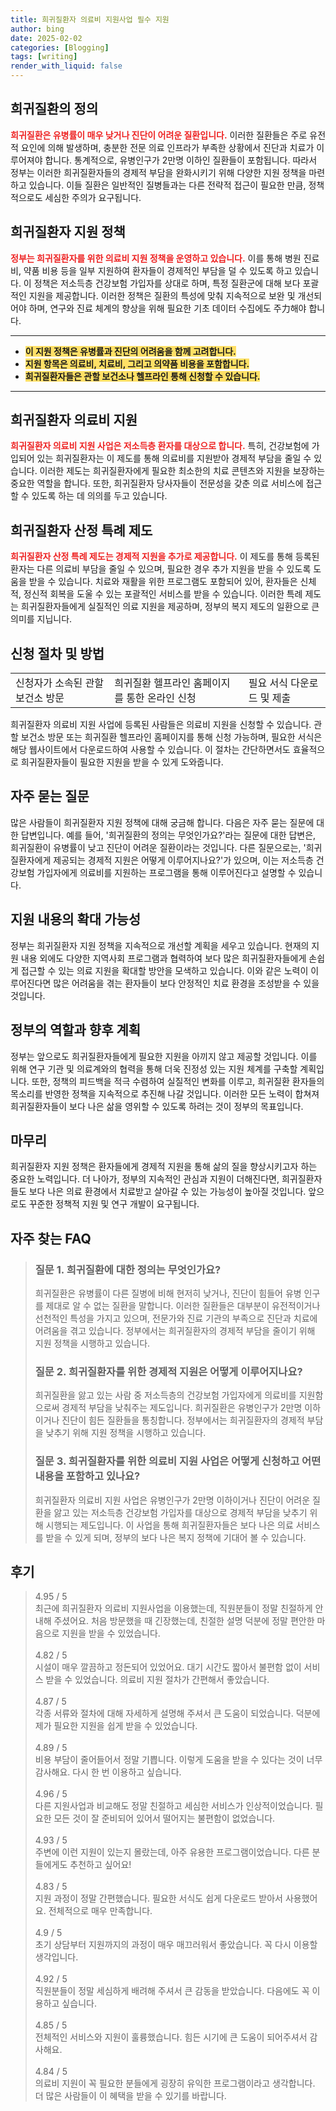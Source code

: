 ```yaml
---
title: 희귀질환자 의료비 지원사업 필수 지원
author: bing
date: 2025-02-02
categories: [Blogging]
tags: [writing]
render_with_liquid: false
---
```



<h2 id='희귀질환 정의'>희귀질환의 정의</h2>

<p><b><span style="color: #ee2323;">희귀질환은 유병률이 매우 낮거나 진단이 어려운 질환입니다.</span></b> 이러한 질환들은 주로 유전적 요인에 의해 발생하며, 충분한 전문 의료 인프라가 부족한 상황에서 진단과 치료가 이루어져야 합니다. 통계적으로, 유병인구가 2만명 이하인 질환들이 포함됩니다. 따라서 정부는 이러한 희귀질환자들의 경제적 부담을 완화시키기 위해 다양한 지원 정책을 마련하고 있습니다. 이들 질환은 일반적인 질병들과는 다른 전략적 접근이 필요한 만큼, 정책적으로도 세심한 주의가 요구됩니다.</p>

<h2 id='희귀질환 지원 정책'>희귀질환자 지원 정책</h2>

<p><b><span style="color: #ee2323;">정부는 희귀질환자를 위한 의료비 지원 정책을 운영하고 있습니다.</span></b> 이를 통해 병원 진료비, 약품 비용 등을 일부 지원하여 환자들이 경제적인 부담을 덜 수 있도록 하고 있습니다. 이 정책은 저소득층 건강보험 가입자를 상대로 하며, 특정 질환군에 대해 보다 포괄적인 지원을 제공합니다. 이러한 정책은 질환의 특성에 맞춰 지속적으로 보완 및 개선되어야 하며, 연구와 진료 체계의 향상을 위해 필요한 기초 데이터 수집에도 주力해야 합니다.</p>

<hr />

<ul>
    <li><b><span style="background-color: #ffe066;">이 지원 정책은 유병률과 진단의 어려움을 함께 고려합니다.</span></b></li>
    <li><b><span style="background-color: #ffe066;">지원 항목은 의료비, 치료비, 그리고 의약품 비용을 포함합니다.</span></b></li>
    <li><b><span style="background-color: #ffe066;">희귀질환자들은 관할 보건소나 헬프라인 통해 신청할 수 있습니다.</span></b></li>
</ul>

<hr />

<h2 id='희귀질환자 의료비 지원'>희귀질환자 의료비 지원</h2>

<p><b><span style="color: #ee2323;">희귀질환자 의료비 지원 사업은 저소득층 환자를 대상으로 합니다.</span></b> 특히, 건강보험에 가입되어 있는 희귀질환자는 이 제도를 통해 의료비를 지원받아 경제적 부담을 줄일 수 있습니다. 이러한 제도는 희귀질환자에게 필요한 최소한의 치료 콘텐츠와 지원을 보장하는 중요한 역할을 합니다. 또한, 희귀질환자 당사자들이 전문성을 갖춘 의료 서비스에 접근할 수 있도록 하는 데 의의를 두고 있습니다.</p>

<h2 id='희귀질환자 산정 특례'>희귀질환자 산정 특례 제도</h2>

<p><b><span style="color: #ee2323;">희귀질환자 산정 특례 제도는 경제적 지원을 추가로 제공합니다.</span></b> 이 제도를 통해 등록된 환자는 다른 의료비 부담을 줄일 수 있으며, 필요한 경우 추가 지원을 받을 수 있도록 도움을 받을 수 있습니다. 치료와 재활을 위한 프로그램도 포함되어 있어, 환자들은 신체적, 정신적 회복을 도울 수 있는 포괄적인 서비스를 받을 수 있습니다. 이러한 특례 제도는 희귀질환자들에게 실질적인 의료 지원을 제공하며, 정부의 복지 제도의 일환으로 큰 의미를 지닙니다.</p>

<h2 id='신청 절차 및 방법'>신청 절차 및 방법</h2>

<table>
    <tr>
        <td>신청자가 소속된 관할 보건소 방문</td>
        <td>희귀질환 헬프라인 홈페이지를 통한 온라인 신청</td>
        <td>필요 서식 다운로드 및 제출</td>
    </tr>
</table>

<p>희귀질환자 의료비 지원 사업에 등록된 사람들은 의료비 지원을 신청할 수 있습니다. 관할 보건소 방문 또는 희귀질환 헬프라인 홈페이지를 통해 신청 가능하며, 필요한 서식은 해당 웹사이트에서 다운로드하여 사용할 수 있습니다. 이 절차는 간단하면서도 효율적으로 희귀질환자들이 필요한 지원을 받을 수 있게 도와줍니다.</p>

<h2 id='자주 묻는 질문'>자주 묻는 질문</h2>

<p>많은 사람들이 희귀질환자 지원 정책에 대해 궁금해 합니다. 다음은 자주 묻는 질문에 대한 답변입니다. 예를 들어, '희귀질환의 정의는 무엇인가요?'라는 질문에 대한 답변은, 희귀질환이 유병률이 낮고 진단이 어려운 질환이라는 것입니다. 다른 질문으로는, '희귀질환자에게 제공되는 경제적 지원은 어떻게 이루어지나요?'가 있으며, 이는 저소득층 건강보험 가입자에게 의료비를 지원하는 프로그램을 통해 이루어진다고 설명할 수 있습니다.</p>

<h2 id='지원 내용 확대'>지원 내용의 확대 가능성</h2>

<p>정부는 희귀질환자 지원 정책을 지속적으로 개선할 계획을 세우고 있습니다. 현재의 지원 내용 외에도 다양한 지역사회 프로그램과 협력하여 보다 많은 희귀질환자들에게 손쉽게 접근할 수 있는 의료 지원을 확대할 방안을 모색하고 있습니다. 이와 같은 노력이 이루어진다면 많은 어려움을 겪는 환자들이 보다 안정적인 치료 환경을 조성받을 수 있을 것입니다.</p>

<h2 id='정부의 역할'>정부의 역할과 향후 계획</h2>

<p>정부는 앞으로도 희귀질환자들에게 필요한 지원을 아끼지 않고 제공할 것입니다. 이를 위해 연구 기관 및 의료계와의 협력을 통해 더욱 진정성 있는 지원 체계를 구축할 계획입니다. 또한, 정책의 피드백을 적극 수렴하여 실질적인 변화를 이루고, 희귀질환 환자들의 목소리를 반영한 정책을 지속적으로 추진해 나갈 것입니다. 이러한 모든 노력이 합쳐져 희귀질환자들이 보다 나은 삶을 영위할 수 있도록 하려는 것이 정부의 목표입니다.</p>

<h2 id='마무리'>마무리</h2>

<p>희귀질환자 지원 정책은 환자들에게 경제적 지원을 통해 삶의 질을 향상시키고자 하는 중요한 노력입니다. 더 나아가, 정부의 지속적인 관심과 지원이 더해진다면, 희귀질환자들도 보다 나은 의료 환경에서 치료받고 살아갈 수 있는 가능성이 높아질 것입니다. 앞으로도 꾸준한 정책적 지원 및 연구 개발이 요구됩니다.</p>


<h2 id='자주_찾는_FAQ'>자주 찾는 FAQ</h2>
<div itemscope="" itemtype="https://schema.org/FAQPage"> 
<blockquote> 
<div itemscope="" itemprop="mainEntity" itemtype="https://schema.org/Question"> 
<h3 itemprop="name">질문 1. 희귀질환에 대한 정의는 무엇인가요?</h3> 
<div itemscope="" itemprop="acceptedAnswer" itemtype="https://schema.org/Answer"> 
<span itemprop="text"> 
<p>희귀질환은 유병률이 다른 질병에 비해 현저히 낮거나, 진단이 힘들어 유병 인구를 제대로 알 수 없는 질환을 말합니다. 이러한 질환들은 대부분이 유전적이거나 선천적인 특성을 가지고 있으며, 전문가와 진료 기관의 부족으로 진단과 치료에 어려움을 겪고 있습니다. 정부에서는 희귀질환자의 경제적 부담을 줄이기 위해 지원 정책을 시행하고 있습니다.</p> 
</span> 
</div> 
</div> 

<div itemscope="" itemprop="mainEntity" itemtype="https://schema.org/Question"> 
<h3 itemprop="name">질문 2. 희귀질환자를 위한 경제적 지원은 어떻게 이루어지나요?</h3> 
<div itemscope="" itemprop="acceptedAnswer" itemtype="https://schema.org/Answer"> 
<span itemprop="text"> 
<p>희귀질환을 앓고 있는 사람 중 저소득층의 건강보험 가입자에게 의료비를 지원함으로써 경제적 부담을 낮춰주는 제도입니다. 희귀질환은 유병인구가 2만명 이하이거나 진단이 힘든 질환들을 통칭합니다. 정부에서는 희귀질환자의 경제적 부담을 낮추기 위해 지원 정책을 시행하고 있습니다.</p> 
</span> 
</div> 
</div> 

<div itemscope="" itemprop="mainEntity" itemtype="https://schema.org/Question"> 
<h3 itemprop="name">질문 3. 희귀질환자를 위한 의료비 지원 사업은 어떻게 신청하고 어떤 내용을 포함하고 있나요?</h3> 
<div itemscope="" itemprop="acceptedAnswer" itemtype="https://schema.org/Answer"> 
<span itemprop="text"> 
<p>희귀질환자 의료비 지원 사업은 유병인구가 2만명 이하이거나 진단이 어려운 질환을 앓고 있는 저소득층 건강보험 가입자를 대상으로 경제적 부담을 낮추기 위해 시행되는 제도입니다. 이 사업을 통해 희귀질환자들은 보다 나은 의료 서비스를 받을 수 있게 되며, 정부의 보다 나은 복지 정책에 기대어 볼 수 있습니다.</p> 
</span> 
</div> 
</div> 

</blockquote> 
</div>
<h2 id='후기'>후기</h2>
<div itemscope itemtype="https://schema.org/Product">
  <blockquote>
  <div itemprop="review" itemscope itemtype="https://schema.org/Review">
      <div itemprop="reviewRating" itemscope itemtype="https://schema.org/Rating"> <span itemprop="ratingValue">4.95</span> / <span itemprop="bestRating">5</span> </div>
      <span itemprop="reviewBody">최근에 희귀질환자 의료비 지원사업을 이용했는데, 직원분들이 정말 친절하게 안내해 주셨어요. 처음 방문했을 때 긴장했는데, 친절한 설명 덕분에 정말 편안한 마음으로 지원을 받을 수 있었습니다.</span>
  </div>
  <br>
  <div itemprop="review" itemscope itemtype="https://schema.org/Review">
      <div itemprop="reviewRating" itemscope itemtype="https://schema.org/Rating"> <span itemprop="ratingValue">4.82</span> / <span itemprop="bestRating">5</span> </div>
      <span itemprop="reviewBody">시설이 매우 깔끔하고 정돈되어 있었어요. 대기 시간도 짧아서 불편함 없이 서비스 받을 수 있었습니다. 의료비 지원 절차가 간편해서 좋았습니다.</span>
  </div>
  <br>
  <div itemprop="review" itemscope itemtype="https://schema.org/Review">
      <div itemprop="reviewRating" itemscope itemtype="https://schema.org/Rating"> <span itemprop="ratingValue">4.87</span> / <span itemprop="bestRating">5</span> </div>
      <span itemprop="reviewBody">각종 서류와 절차에 대해 자세하게 설명해 주셔서 큰 도움이 되었습니다. 덕분에 제가 필요한 지원을 쉽게 받을 수 있었습니다.</span>
  </div>
  <br>
  <div itemprop="review" itemscope itemtype="https://schema.org/Review">
      <div itemprop="reviewRating" itemscope itemtype="https://schema.org/Rating"> <span itemprop="ratingValue">4.89</span> / <span itemprop="bestRating">5</span> </div>
      <span itemprop="reviewBody">비용 부담이 줄어들어서 정말 기쁩니다. 이렇게 도움을 받을 수 있다는 것이 너무 감사해요. 다시 한 번 이용하고 싶습니다.</span>
  </div>
  <br>
  <div itemprop="review" itemscope itemtype="https://schema.org/Review">
      <div itemprop="reviewRating" itemscope itemtype="https://schema.org/Rating"> <span itemprop="ratingValue">4.96</span> / <span itemprop="bestRating">5</span> </div>
      <span itemprop="reviewBody">다른 지원사업과 비교해도 정말 친절하고 세심한 서비스가 인상적이었습니다. 필요한 모든 것이 잘 준비되어 있어서 떨어지는 불편함이 없었습니다.</span>
  </div>
  <br>
  <div itemprop="review" itemscope itemtype="https://schema.org/Review">
      <div itemprop="reviewRating" itemscope itemtype="https://schema.org/Rating"> <span itemprop="ratingValue">4.93</span> / <span itemprop="bestRating">5</span> </div>
      <span itemprop="reviewBody">주변에 이런 지원이 있는지 몰랐는데, 아주 유용한 프로그램이었습니다. 다른 분들에게도 추천하고 싶어요!</span>
  </div>
  <br>
  <div itemprop="review" itemscope itemtype="https://schema.org/Review">
      <div itemprop="reviewRating" itemscope itemtype="https://schema.org/Rating"> <span itemprop="ratingValue">4.83</span> / <span itemprop="bestRating">5</span> </div>
      <span itemprop="reviewBody">지원 과정이 정말 간편했습니다. 필요한 서식도 쉽게 다운로드 받아서 사용했어요. 전체적으로 매우 만족합니다.</span>
  </div>
  <br>
  <div itemprop="review" itemscope itemtype="https://schema.org/Review">
      <div itemprop="reviewRating" itemscope itemtype="https://schema.org/Rating"> <span itemprop="ratingValue">4.9</span> / <span itemprop="bestRating">5</span> </div>
      <span itemprop="reviewBody">초기 상담부터 지원까지의 과정이 매우 매끄러워서 좋았습니다. 꼭 다시 이용할 생각입니다.</span>
  </div>
  <br>
  <div itemprop="review" itemscope itemtype="https://schema.org/Review">
      <div itemprop="reviewRating" itemscope itemtype="https://schema.org/Rating"> <span itemprop="ratingValue">4.92</span> / <span itemprop="bestRating">5</span> </div>
      <span itemprop="reviewBody">직원분들이 정말 세심하게 배려해 주셔서 큰 감동을 받았습니다. 다음에도 꼭 이용하고 싶습니다.</span>
  </div>
  <br>
  <div itemprop="review" itemscope itemtype="https://schema.org/Review">
      <div itemprop="reviewRating" itemscope itemtype="https://schema.org/Rating"> <span itemprop="ratingValue">4.85</span> / <span itemprop="bestRating">5</span> </div>
      <span itemprop="reviewBody">전체적인 서비스와 지원이 훌륭했습니다. 힘든 시기에 큰 도움이 되어주셔서 감사해요.</span>
  </div>
  <br>
  <div itemprop="review" itemscope itemtype="https://schema.org/Review">
      <div itemprop="reviewRating" itemscope itemtype="https://schema.org/Rating"> <span itemprop="ratingValue">4.84</span> / <span itemprop="bestRating">5</span> </div>
      <span itemprop="reviewBody">의료비 지원이 꼭 필요한 분들에게 굉장히 유익한 프로그램이라고 생각합니다. 더 많은 사람들이 이 혜택을 받을 수 있기를 바랍니다.</span>
  </div>
  </blockquote>
</div>
